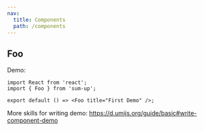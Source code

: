 ```yaml
---
nav:
  title: Components
  path: /components
---
```


## Foo

Demo:

```tsx
import React from 'react';
import { Foo } from 'sum-up';

export default () => <Foo title="First Demo" />;
```

More skills for writing demo: https://d.umijs.org/guide/basic#write-component-demo
